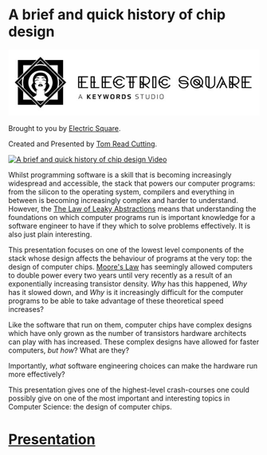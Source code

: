 # A brief and quick history of chip design

[![The logo of Electric Square Ltd.](presentation/img/ES-logo-and-wordmark.jpg)](https://www.electricsquare.com/)

Brought to you by [Electric Square](https://www.electricsquare.com/).

Created and Presented by [Tom Read Cutting](https://moosichu.com).

<a href="https://www.youtube.com/watch?feature=player_embedded&v=OWJnDZCjX8I" target="_blank"><img src="https://img.youtube.com/vi/OWJnDZCjX8I/0.jpg" alt="A brief and quick history of chip design Video" width="240" height="180" /></a>


Whilst programming software is a skill that is becoming increasingly widespread and accessible, the stack that powers our computer programs: from the silicon to the operating system, compilers and everything in between is becoming increasingly complex and harder to understand. However, the [The Law of Leaky Abstractions](https://www.joelonsoftware.com/2002/11/11/the-law-of-leaky-abstractions/) means that understanding the foundations on which computer programs run is important knowledge for a software engineer to have if they which to solve problems effectively. It is also just plain interesting.

This presentation focuses on one of the lowest level components of the stack whose design affects the behaviour of programs at the very top: the design of computer chips. [Moore's Law](https://en.wikipedia.org/wiki/Moore%27s_law) has seemingly allowed computers to double power every two years until very recently as a result of an exponentially increasing transistor density. *Why* has this happened, *Why* has it slowed down, and *Why* is it increasingly difficult for the computer programs to be able to take advantage of these theoretical speed increases?

Like the software that run on them, computer chips have complex designs which have only grown as the number of transistors hardware architects can play with has increased. These complex designs have allowed for faster computers, *but how*? What are they?

Importantly, *what* software engineering choices can make the hardware run more effectively?

This presentation gives one of the highest-level crash-courses one could possibly give on one of the most important and interesting topics in Computer Science: the design of computer chips.



# [Presentation](https://electricsquare.github.io/chip-history)
